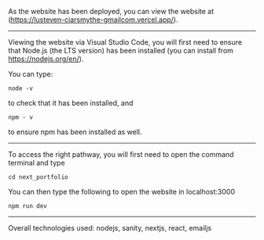 As the website has been deployed, you can view the website at (https://lusteven-ciarsmythe-gmailcom.vercel.app/).

------

Viewing the website via Visual Studio Code, you will first need to ensure that Node.js (the LTS version) has been installed (you can install from https://nodejs.org/en/). 

You can type:
```
node -v 
```
to check that it has been installed, and 
```
npm - v
```
to ensure npm has been installed as well.

------

To access the right pathway, you will first need to open the command terminal and type

```
cd next_portfolio
```

You can then type the following to open the website in localhost:3000

```
npm run dev
```
------

Overall technologies used: nodejs, sanity, nextjs, react, emailjs
